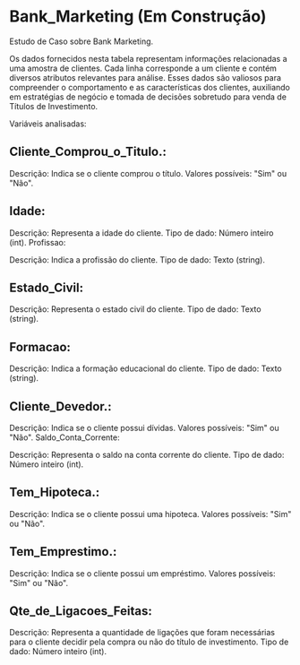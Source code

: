 # Bank_Marketing (Em Construção)
Estudo de Caso sobre Bank Marketing.

Os dados fornecidos nesta tabela representam informações relacionadas a uma amostra de clientes. Cada linha corresponde a um cliente e contém diversos atributos relevantes para análise. Esses dados são valiosos para compreender o comportamento e as características dos clientes, auxiliando em estratégias de negócio e tomada de decisões sobretudo para venda de Títulos de Investimento.

Variáveis analisadas: 

## Cliente_Comprou_o_Titulo.:

Descrição: Indica se o cliente comprou o título.
Valores possíveis: "Sim" ou "Não".

## Idade:

Descrição: Representa a idade do cliente.
Tipo de dado: Número inteiro (int).
Profissao:

Descrição: Indica a profissão do cliente.
Tipo de dado: Texto (string).

## Estado_Civil:

Descrição: Representa o estado civil do cliente.
Tipo de dado: Texto (string).

## Formacao:

Descrição: Indica a formação educacional do cliente.
Tipo de dado: Texto (string).

## Cliente_Devedor.:

Descrição: Indica se o cliente possui dívidas.
Valores possíveis: "Sim" ou "Não".
Saldo_Conta_Corrente:

Descrição: Representa o saldo na conta corrente do cliente.
Tipo de dado: Número inteiro (int).

## Tem_Hipoteca.:

Descrição: Indica se o cliente possui uma hipoteca.
Valores possíveis: "Sim" ou "Não".

## Tem_Emprestimo.:

Descrição: Indica se o cliente possui um empréstimo.
Valores possíveis: "Sim" ou "Não".

## Qte_de_Ligacoes_Feitas:

Descrição: Representa a quantidade de ligações que foram necessárias para o cliente decidir pela compra ou não do título de investimento.
Tipo de dado: Número inteiro (int).
